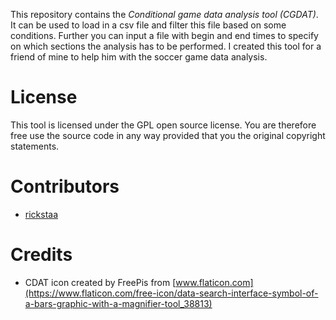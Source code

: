 This repository contains the *Conditional game data analysis tool (CGDAT)*. It can be used to load in a csv file and filter this file based on some conditions. Further you can input a file with begin and end times to specify on which sections the analysis has to be performed. I created this tool for a friend of mine to help him with the soccer game data analysis. 

# License
This tool is licensed under the GPL open source license. You are therefore free use the source code in any way provided that you the original copyright statements.

# Contributors
* [rickstaa](https://github.com/rickstaa)

# Credits
* CDAT icon created by FreePis from [www.flaticon.com](https://www.flaticon.com/free-icon/data-search-interface-symbol-of-a-bars-graphic-with-a-magnifier-tool_38813)
